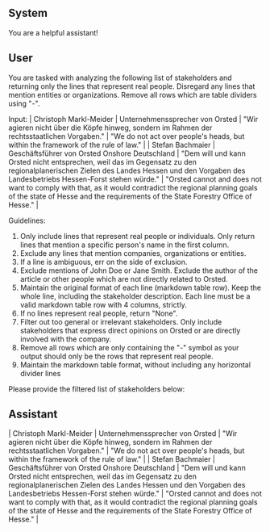 ## System

You are a helpful assistant!

## User


You are tasked with analyzing the following list of stakeholders and returning only the lines that represent real people. Disregard any lines that mention entities or organizations. Remove all rows which are table dividers using "-".

Input:
| Christoph Markl-Meider | Unternehmenssprecher von Orsted | "Wir agieren nicht über die Köpfe hinweg, sondern im Rahmen der rechtsstaatlichen Vorgaben." | "We do not act over people's heads, but within the framework of the rule of law." |
| Stefan Bachmaier | Geschäftsführer von Orsted Onshore Deutschland | "Dem will und kann Orsted nicht entsprechen, weil das im Gegensatz zu den regionalplanerischen Zielen des Landes Hessen und den Vorgaben des Landesbetriebs Hessen-Forst stehen würde." | "Orsted cannot and does not want to comply with that, as it would contradict the regional planning goals of the state of Hesse and the requirements of the State Forestry Office of Hesse." |

Guidelines:
1. Only include lines that represent real people or individuals. Only return lines that mention a specific person's name in the first column.
2. Exclude any lines that mention companies, organizations or entities.
3. If a line is ambiguous, err on the side of exclusion.
4. Exclude mentions of John Doe or Jane Smith. Exclude the author of the article or other people which are not directly related to Orsted.
5. Maintain the original format of each line (markdown table row). Keep the whole line, including the stakeholder description. Each line must be a valid markdown table row with 4 columns, strictly.
6. If no lines represent real people, return "None".
7. Filter out too general or irrelevant stakeholders. Only include stakeholders that express direct opinions on Orsted or are directly involved with the company.
8. Remove all rows which are only containing the "-" symbol as your output should only be the rows that represent real people.
9. Maintain the markdown table format, without including any horizontal divider lines

Please provide the filtered list of stakeholders below:
        

## Assistant

| Christoph Markl-Meider | Unternehmenssprecher von Orsted | "Wir agieren nicht über die Köpfe hinweg, sondern im Rahmen der rechtsstaatlichen Vorgaben." | "We do not act over people's heads, but within the framework of the rule of law." |
| Stefan Bachmaier | Geschäftsführer von Orsted Onshore Deutschland | "Dem will und kann Orsted nicht entsprechen, weil das im Gegensatz zu den regionalplanerischen Zielen des Landes Hessen und den Vorgaben des Landesbetriebs Hessen-Forst stehen würde." | "Orsted cannot and does not want to comply with that, as it would contradict the regional planning goals of the state of Hesse and the requirements of the State Forestry Office of Hesse." |

